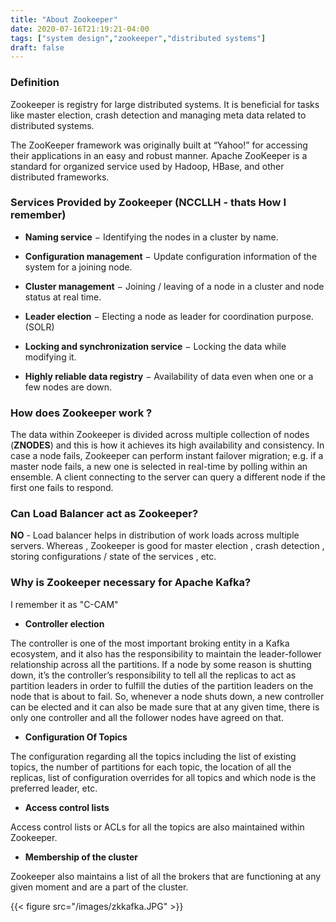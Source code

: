 ```yaml
---
title: "About Zookeeper"
date: 2020-07-16T21:19:21-04:00
tags: ["system design","zookeeper","distributed systems"]
draft: false
---
```


### Definition

Zookeeper is registry for large distributed systems. It is beneficial for tasks like master election, crash detection and managing meta data related to distributed systems.

The ZooKeeper framework was originally built at “Yahoo!” for accessing their applications in an easy and robust manner. Apache ZooKeeper is a standard for organized service used by Hadoop, HBase, and other distributed frameworks. 

### Services Provided by Zookeeper (NCCLLH - thats How I remember) 

- **Naming service** − Identifying the nodes in a cluster by name.

- **Configuration management** − Update configuration information of the system for a joining node.

- **Cluster management** − Joining / leaving of a node in a cluster and node status at real time.

- **Leader election** − Electing a node as leader for coordination purpose. (SOLR)

- **Locking and synchronization service** − Locking the data while modifying it.

- **Highly reliable data registry** − Availability of data even when one or a few nodes are down.


### How does Zookeeper work ?

The data within Zookeeper is divided across multiple collection of nodes (**ZNODES**) and this is how it achieves its high availability and consistency. In case a node fails, Zookeeper can perform instant failover migration; e.g. if a master node fails, a new one is selected in real-time by polling within an ensemble. A client connecting to the server can query a different node if the first one fails to respond.

### Can Load Balancer act as Zookeeper?

**NO** - Load balancer helps in distribution of work loads across multiple servers.
Whereas , Zookeeper is good for master election , crash detection , storing configurations / state of the services , etc.


### Why is Zookeeper necessary for Apache Kafka?
I remember it as "C-CAM" 

- **Controller election**

The controller is one of the most important broking entity in a Kafka ecosystem, and it also has the responsibility to maintain the leader-follower relationship across all the partitions. If a node by some reason is shutting down, it’s the controller’s responsibility to tell all the replicas to act as partition leaders in order to fulfill the duties of the partition leaders on the node that is about to fail. So, whenever a node shuts down, a new controller can be elected and it can also be made sure that at any given time, there is only one controller and all the follower nodes have agreed on that.

- **Configuration Of Topics**

The configuration regarding all the topics including the list of existing topics, the number of partitions for each topic, the location of all the replicas, list of configuration overrides for all topics and which node is the preferred leader, etc.

- **Access control lists**

Access control lists or ACLs for all the topics are also maintained within Zookeeper.

- **Membership of the cluster**

Zookeeper also maintains a list of all the brokers that are functioning at any given moment and are a part of the cluster.

{{< figure src="/images/zkkafka.JPG" >}}